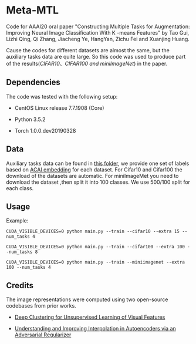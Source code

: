 # Meta-MTL
Code for AAAI20 oral paper "Constructing Multiple Tasks for Augmentation: Improving Neural Image Classification With K -means Features" by Tao Gui, Lizhi Qing, Qi Zhang, Jiacheng Ye, HangYan, Zichu Fei and Xuanjing Huang.

Cause the codes for different datasets are almost the same, but the auxiliary tasks data are quite large. So this code was used to produce part of the results(*CIFAR10、CIFAR100 and miniImageNet*) in the paper.

## Dependencies
The code was tested with the following setup:
* CentOS Linux release 7.7.1908 (Core)

* Python 3.5.2

* Torch 1.0.0.dev20190328


## Data
Auxiliary tasks data can be found in [this folder](https://github.com/Howardqlz/Meta-MTL/tree/master/aux_tasks), we provide one set of labels based on [ACAI embedding](https://github.com/brain-research/acai) for each dataset. For Cifar10 and Cifar100 the download of the datasets are automatic. For miniImageMet you need to  download the dataset ,then split it into 100 classes. We use 500/100 split for each class.

## Usage
Example:

    CUDA_VISIBLE_DEVICES=0 python main.py --train --cifar10 --extra 15 --num_tasks 4

    CUDA_VISIBLE_DEVICES=0 python main.py --train --cifar100 --extra 100 --num_tasks 8
    
    CUDA_VISIBLE_DEVICES=0 python main.py --train --miniimagenet --extra 100 --num_tasks 4
    

## Credits
The image representations were computed using two open-source codebases from prior works.

* [Deep Clustering for Unsupervised Learning of Visual Features](https://github.com/facebookresearch/deepcluster)

* [Understanding and Improving Interpolation in Autoencoders via an Adversarial Regularizer](https://github.com/brain-research/acai)







